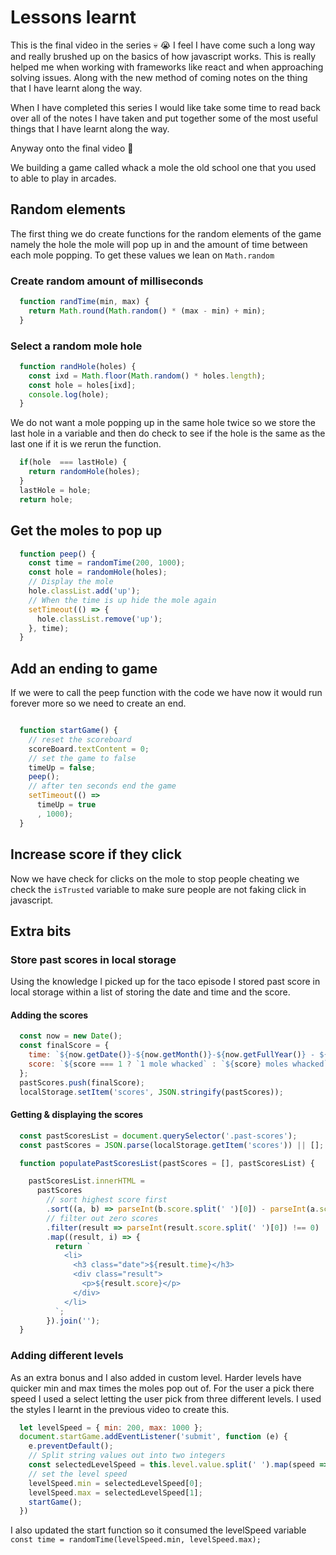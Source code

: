 # Lessons learnt

This is the final video in the series 💀 😭 I feel I have come such a long way and really brushed up on the basics of how javascript works. This is really helped me when working with frameworks
like react and when approaching solving issues. Along with the new method of coming notes on
the thing that I have learnt along the way.

 When I have completed this series I would like take some time to read back over all of the
 notes I have taken and put together some of the most useful things that I have learnt along the way.

 Anyway onto the final video 😬

 We building a game called whack a mole the old school one that you used to able to play in arcades.

## Random elements

The first thing we do create functions for the random elements of the game namely the hole the mole will pop up in and the amount of time between each mole popping. To get these values we lean on `Math.random`

### Create random amount of milliseconds

```javascript
  function randTime(min, max) {
    return Math.round(Math.random() * (max - min) + min);
  }
```

### Select a random mole hole

```javascript
  function randHole(holes) {
    const ixd = Math.floor(Math.random() * holes.length);
    const hole = holes[ixd];
    console.log(hole);
  }
```

We do not want a mole popping up in the same hole twice so we store the last hole in a variable
and then do check to see if the hole is the same as the last one if it is we rerun the function.

```javascript
  if(hole  === lastHole) {
    return randomHole(holes);
  }
  lastHole = hole;
  return hole;
```

## Get the moles to pop up

```javascript
  function peep() {
    const time = randomTime(200, 1000);
    const hole = randomHole(holes);
    // Display the mole
    hole.classList.add('up');
    // When the time is up hide the mole again
    setTimeout(() => {
      hole.classList.remove('up');
    }, time);
  }
```

## Add an ending to game

If we were to call the peep function with the code we have now it would run
forever more so we need to create an end.

```javascript

  function startGame() {
    // reset the scoreboard
    scoreBoard.textContent = 0;
    // set the game to false
    timeUp = false;
    peep();
    // after ten seconds end the game
    setTimeout(() =>
      timeUp = true
      , 1000);
  }

```

## Increase score if they click

Now we have check for clicks on the mole to stop people cheating we check the `isTrusted` variable to make sure people are not faking click in javascript.

## Extra bits

### Store past scores in local storage

Using the knowledge I picked up for the taco episode I stored past score in local storage within a list of storing the date and time and the score.

#### Adding the scores

```javascript
  const now = new Date();
  const finalScore = {
    time: `${now.getDate()}-${now.getMonth()}-${now.getFullYear()} - ${now.getHours()}:${now.getMinutes() < 10 ? '0' : ''}${now.getMinutes()}`,
    score: `${score === 1 ? `1 mole whacked` : `${score} moles whacked`}`
  };
  pastScores.push(finalScore);
  localStorage.setItem('scores', JSON.stringify(pastScores));
```

#### Getting & displaying the scores

```javascript
  const pastScoresList = document.querySelector('.past-scores');
  const pastScores = JSON.parse(localStorage.getItem('scores')) || [];

  function populatePastScoresList(pastScores = [], pastScoresList) {

    pastScoresList.innerHTML =
      pastScores
        // sort highest score first
        .sort((a, b) => parseInt(b.score.split(' ')[0]) - parseInt(a.score.split(' ')[0]))
        // filter out zero scores
        .filter(result => parseInt(result.score.split(' ')[0]) !== 0)
        .map((result, i) => {
          return `
            <li>
              <h3 class="date">${result.time}</h3>
              <div class="result">
                <p>${result.score}</p>
              </div>
            </li>
          `;
        }).join('');
  }
```

### Adding different levels

As an extra bonus and I also added in custom level. Harder levels have quicker min and max times the moles pop out of. For the user a pick there speed I used a select letting the user pick from three different levels. I used the styles I learnt in the previous video to create this.

```javascript
  let levelSpeed = { min: 200, max: 1000 };
  document.startGame.addEventListener('submit', function (e) {
    e.preventDefault();
    // Split string values out into two integers
    const selectedLevelSpeed = this.level.value.split(' ').map(speed => parseInt(speed));
    // set the level speed
    levelSpeed.min = selectedLevelSpeed[0];
    levelSpeed.max = selectedLevelSpeed[1];
    startGame();
  })
```

I also updated the start function so it consumed the levelSpeed variable `const time = randomTime(levelSpeed.min, levelSpeed.max);`
